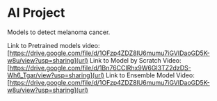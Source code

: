 # AI Project
Models to detect melanoma cancer.

Link to Pretrained models video: [https://drive.google.com/file/d/1OFzp4ZDZ8lU6mumu7iGVIDaoGD5K-w8u/view?usp=sharing](url)
Link to Model by Scratch Video: [https://drive.google.com/file/d/1Bn76CCIRhx9W6GI3TZ2dzDS-Wh6_Tgar/view?usp=sharing](url)
Link to Ensemble Model Video: [https://drive.google.com/file/d/1OFzp4ZDZ8lU6mumu7iGVIDaoGD5K-w8u/view?usp=sharing](url)
